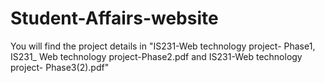 # Student-Affairs-website
You will find the project details in "IS231-Web technology project- Phase1, IS231_ Web technology project-Phase2.pdf and IS231-Web technology project- Phase3(2).pdf"
